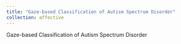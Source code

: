 ```yaml
---
title: "Gaze-based Classification of Autism Spectrum Disorder"
collection: affective
---
```


Gaze-based Classification of Autism Spectrum Disorder